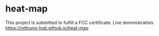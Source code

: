 # heat-map

This project is submitted to fulfill a FCC certificate.
Live demonstration: https://ndtrung-hub.github.io/heat-map
